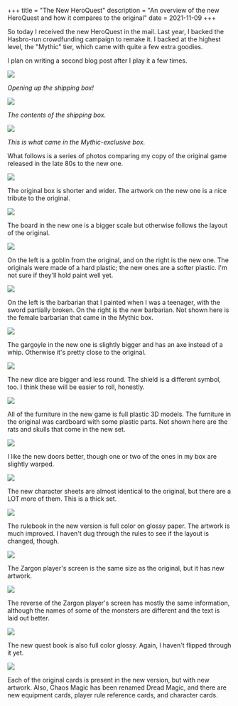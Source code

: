 +++
title = "The New HeroQuest"
description = "An overview of the new HeroQuest and how it compares to the original"
date = 2021-11-09
+++

So today I received the new HeroQuest in the mail. Last year,
I backed the Hasbro-run crowdfunding campaign to remake it. I
backed at the highest level, the "Mythic" tier, which came with
quite a few extra goodies.

I plan on writing a second blog post after I play it a few times.

<img src="IMG_0107.jpg" class="photo">

_Opening up the shipping box!_

<img src="IMG_0108.jpg" class="photo">

_The contents of the shipping box._

<img src="IMG_0109.jpg" class="photo">

_This is what came in the Mythic-exclusive box._

What follows is a series of photos comparing my copy of the
original game released in the late 80s to the new one.

<img src="IMG_0110.jpg" class="photo">

The original box is shorter and wider. The artwork on the new
one is a nice tribute to the original.

<img src="IMG_0111.jpg" class="photo">

The board in the new one is a bigger scale but otherwise follows
the layout of the original.

<img src="IMG_0112.jpg" class="photo">

On the left is a goblin from the original, and on the right is
the new one. The originals were made of a hard plastic; the new
ones are a softer plastic. I'm not sure if they'll hold paint
well yet.

<img src="IMG_0113.jpg" class="photo">

On the left is the barbarian that I painted when I was a teenager,
with the sword partially broken. On the right is the new barbarian.
Not shown here is the female barbarian that came in the Mythic box.

<img src="IMG_0114.jpg" class="photo">

The gargoyle in the new one is slightly bigger and has an axe instead
of a whip. Otherwise it's pretty close to the original.

<img src="IMG_0115.jpg" class="photo">

The new dice are bigger and less round. The shield is a different
symbol, too. I think these will be easier to roll, honestly.

<img src="IMG_0116.jpg" class="photo">

All of the furniture in the new game is full plastic 3D models. The
furniture in the original was cardboard with some plastic parts. Not
shown here are the rats and skulls that come in the new set.

<img src="IMG_0117.jpg" class="photo">

I like the new doors better, though one or two of the ones in my box
are slightly warped.

<img src="IMG_0118.jpg" class="photo">

The new character sheets are almost identical to the original, but
there are a LOT more of them. This is a thick set.

<img src="IMG_0119.jpg" class="photo">

The rulebook in the new version is full color on glossy paper. The
artwork is much improved. I haven't dug through the rules to see if
the layout is changed, though.

<img src="IMG_0120.jpg" class="photo">

The Zargon player's screen is the same size as the original, but it
has new artwork.

<img src="IMG_0121.jpg" class="photo">

The reverse of the Zargon player's screen has mostly the same information,
although the names of some of the monsters are different and the text
is laid out better.

<img src="IMG_0122.jpg" class="photo">

The new quest book is also full color glossy. Again, I haven't flipped
through it yet.

<img src="IMG_0123.jpeg" class="photo">

Each of the original cards is present in the new version, but with new
artwork. Also, Chaos Magic has been renamed Dread Magic, and there are
new equipment cards, player rule reference cards, and character cards.
